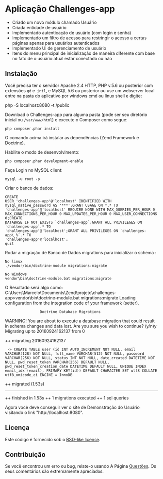 Aplicação Challenges-app 
==================================================

* Criado um novo módulo chamado Usuário
* Criada entidade de usuário
* Implementado autenticação de usuário (com login e senha)
* Implementado um filtro de acesso para restringir o acesso a certas páginas apenas para usuários autenticados
* Implementado UI de gerenciamento de usuário
* Itens do menu principal de inicialização de maneira diferente com base no fato de o usuário atual estar conectado ou não

## Instalação

Você precisa ter o servidor Apache 2.4 HTTP, PHP v.5.6 ou posterior com extensões `gd` e` intl`, e MySQL 5.6 ou posterior ou use um webserver local
entre na pasta do aplicativo por windows cmd ou linux shell e digite:

php -S localhost:8080 -t /public 



Download o Challenges-app para alguma pasta  (pode ser seu diretório inicial ou `/var/www/html`) e execute o Composer como segue:

```
php composer.phar install
```

O comando acima irá instalar as dependências (Zend Framework e Doctrine).

Habilite o modo de desenvolvimento:

```
php composer.phar development-enable
```

Faça Login no MySQL client:

```
mysql -u root -p
```

Criar o banco de dados:

```
CREATE
USER 'challenges-app'@'localhost' IDENTIFIED WITH mysql_native_password AS '***';GRANT USAGE ON *.* TO
'challenges-app'@'localhost' REQUIRE NONE WITH MAX_QUERIES_PER_HOUR 0 MAX_CONNECTIONS_PER_HOUR 0 MAX_UPDATES_PER_HOUR 0 MAX_USER_CONNECTIONS 0;CREATE
DATABASE IF NOT EXISTS `challenges-app`;GRANT ALL PRIVILEGES ON `challenges-app`.* TO
'challenges-app'@'localhost';GRANT ALL PRIVILEGES ON `challenges-app\_%`.* TO
'challenges-app'@'localhost';
quit
```

Rodar a migração de Banco de Dados migrations para inicializar o schema  :
```
No linux
./vendor/bin/doctrine-module migrations:migrate
```
```
No Windows
vendor\bin\doctrine-module.bat migrations:migrate
```
O Resultado será algo como:
C:\Users\Marcelo\Documents\Zend\projeto\challenges-app>vendor\bin\doctrine-module.bat migrations:migrate
Loading configuration from the integration code of your framework (setter).

                    Doctrine Database Migrations


WARNING! You are about to execute a database migration that could result in schema changes and data lost. Are you sure you wish to continue? (y/n)y
Migrating up to 20160924162137 from 0

++ migrating 20160924162137

     -> CREATE TABLE user (id INT AUTO_INCREMENT NOT NULL, email VARCHAR(128) NOT NULL, full_name VARCHAR(512) NOT NULL, password VARCHAR(256) NOT NULL, status INT NOT NULL, date_created DATETIME NOT NULL, pwd_reset_token VARCHAR(256) DEFAULT NULL, pwd_reset_token_creation_date DATETIME DEFAULT NULL, UNIQUE INDEX email_idx (email), PRIMARY KEY(id)) DEFAULT CHARACTER SET utf8 COLLATE utf8_unicode_ci ENGINE = InnoDB

++ migrated (1.53s)

  ------------------------

++ finished in 1.53s
++ 1 migrations executed
++ 1 sql queries

Agora você deve conseguir ver o site de Demonstração do Usuário visitando o link "http://localhost:8080".

## Licença

Este código é fornecido sob o [BSD-like license](https://en.wikipedia.org/wiki/BSD_licenses).

## Contribuição

Se você encontrou um erro ou bug, relate-o usando
A Página [Questões](https://github.com/mssuper/challenges-app/issues). Os seus comentários são extremamente apreciados.
